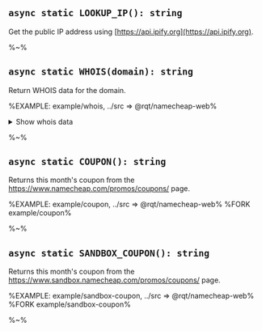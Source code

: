 ## `async static LOOKUP_IP(): string`

Get the public IP address using [https://api.ipify.org](https://api.ipify.org).

%~%

## `async static WHOIS(domain): string`

Return WHOIS data for the domain.

%EXAMPLE: example/whois, ../src => @rqt/namecheap-web%

<details>
<summary>Show whois data</summary>

%FORK example/whois%
</details>

%~%

## `async static COUPON(): string`

Returns this month's coupon from the https://www.namecheap.com/promos/coupons/ page.

%EXAMPLE: example/coupon, ../src => @rqt/namecheap-web%
%FORK example/coupon%

%~%

## `async static SANDBOX_COUPON(): string`

Returns this month's coupon from the https://www.sandbox.namecheap.com/promos/coupons/ page.

%EXAMPLE: example/sandbox-coupon, ../src => @rqt/namecheap-web%
%FORK example/sandbox-coupon%

%~%